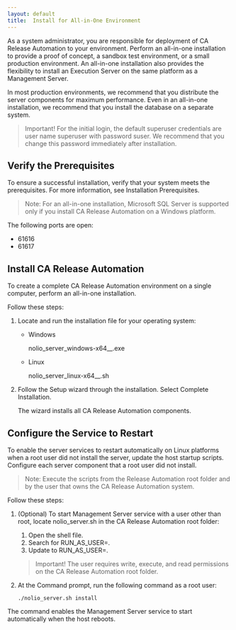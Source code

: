 ```yaml
---
layout: default
title:  Install for All-in-One Environment
---
```


As a system administrator, you are responsible for deployment of CA Release Automation to your environment. Perform an all-in-one installation to provide a proof of concept, a sandbox test environment, or a small production environment. An all-in-one installation also provides the flexibility to install an Execution Server on the same platform as a Management Server.

In most production environments, we recommend that you distribute the server components for maximum performance. Even in an all-in-one installation, we recommend that you install the database on a separate system.

> Important! For the initial login, the default superuser credentials are user name superuser with password suser. We recommend that you change this password immediately after installation.

## Verify the Prerequisites
To ensure a successful installation, verify that your system meets the prerequisites. For more information, see Installation Prerequisites.

> Note: For an all-in-one installation, Microsoft SQL Server is supported only if you install CA Release Automation on a Windows platform.

The following ports are open:

* 61616
* 61617

## Install CA Release Automation
To create a complete CA Release Automation environment on a single computer, perform an all-in-one installation.

Follow these steps:

1. Locate and run the installation file for your operating system:

   * Windows

     nolio_server_windows-x64_<version>_<build>.exe

   * Linux

     nolio_server_linux-x64_<version>_<build>.sh
1. Follow the Setup wizard through the installation. Select Complete Installation.

   The wizard installs all CA Release Automation components.

## Configure the Service to Restart
To enable the server services to restart automatically on Linux platforms when a root user did not install the server, update the host startup scripts. Configure each server component that a root user did not install.

> Note: Execute the scripts from the Release Automation root folder and by the user that owns the CA Release Automation system.

Follow these steps:

1. (Optional) To start Management Server service with a user other than root, locate nolio_server.sh in the CA Release Automation root folder:

   1. Open the shell file.
   1. Search for RUN_AS_USER=.
   1. Update to RUN_AS_USER=<MYUSER>.

   > Important! The user requires write, execute, and read permissions on the CA Release Automation root folder.

1. At the Command prompt, run the following command as a root user:

   ```
   ./nolio_server.sh install
   ```

The command enables the Management Server service to start automatically when the host reboots.
